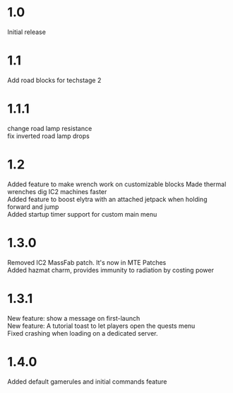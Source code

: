 # 1.0
Initial release  
# 1.1
Add road blocks for techstage 2  
# 1.1.1
change road lamp resistance  
fix inverted road lamp drops  
# 1.2
Added feature to make wrench work on customizable blocks Made thermal wrenches dig IC2 machines faster  
Added feature to boost elytra with an attached jetpack when holding forward and jump  
Added startup timer support for custom main menu  
# 1.3.0
Removed IC2 MassFab patch. It's now in MTE Patches  
Added hazmat charm, provides immunity to radiation by costing power  
# 1.3.1
New feature: show a message on first-launch  
New feature: A tutorial toast to let players open the quests menu  
Fixed crashing when loading on a dedicated server.  
# 1.4.0
Added default gamerules and initial commands feature  